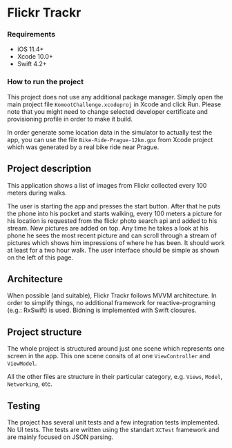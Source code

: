# Flickr Trackr

### Requirements

- iOS 11.4+
- Xcode 10.0+
- Swift 4.2+

### How to run the project

This project does not use any additional package manager. Simply open the main project file `KomootChallenge.xcodeproj` in Xcode and click Run. Please note that you might need to change selected developer certificate and provisioning profile in order to make it build.

In order generate some location data in the simulator to actually test the app, you can use the file `Bike-Ride-Prague-12km.gpx` from Xcode project which was generated by a real bike ride near Prague.

## Project description

This application shows a list of images from Flickr collected every 100 meters during walks.

The user is starting the app and presses the start button. After that he puts the phone into his pocket and starts walking, every 100 meters a picture for his location is requested from the flickr photo search api and added to his stream. New pictures are added on top.
Any time he takes a look at his phone he sees the most recent picture and can scroll through a stream of pictures which shows him impressions of where he has been. It should work at least for a two hour walk.
The user interface should be simple as shown on the left of this page.

## Architecture

When possible (and suitable), Flickr Trackr follows MVVM architecture. In order to simplify things, no additional framework for reactive-programing (e.g.: RxSwift) is used. Bidning is implemented with Swift closures.

## Project structure

The whole project is structured around just one scene which represents one screen in the app. This one scene consits of at one `ViewController` and `ViewModel`.

All the other files are structure in their particular category, e.g. `Views`, `Model`, `Networking`, etc.

## Testing

The project has several unit tests and a few integration tests implemented. No UI tests. The tests are written using the standart `XCTest` framework and are mainly focused on JSON parsing.
